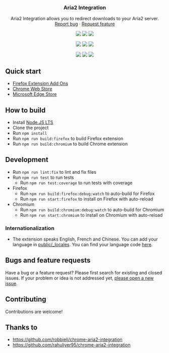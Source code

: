 <h3 align="center">Aria2 Integration</h3>
<p align="center">
    Aria2 Integration allows you to redirect downloads to your Aria2 server.
    <br>
    <a href="https://github.com/baptistecdr/aria2-integration/issues/new">Report bug</a>
    ·
    <a href="https://github.com/baptistecdr/aria2-integration/issues/new">Request feature</a>
</p>

<div align="center">

[![](https://img.shields.io/amo/v/aria2-extension.svg)](https://addons.mozilla.org/en-US/firefox/addon/aria2-extension/)
[![](https://img.shields.io/amo/rating/aria2-extension.svg)](https://addons.mozilla.org/en-US/firefox/addon/aria2-extension/)
[![](https://img.shields.io/amo/users/aria2-extension.svg)](https://addons.mozilla.org/en-US/firefox/addon/aria2-extension/)

[![](https://img.shields.io/chrome-web-store/v/hnenidncmoeebipinjdfniagjnfjbapi.svg)](https://chrome.google.com/webstore/detail/aria2-integration/hnenidncmoeebipinjdfniagjnfjbapi)
[![](https://img.shields.io/chrome-web-store/rating/hnenidncmoeebipinjdfniagjnfjbapi.svg)](https://chrome.google.com/webstore/detail/aria2-integration/hnenidncmoeebipinjdfniagjnfjbapi)
[![](https://img.shields.io/chrome-web-store/users/hnenidncmoeebipinjdfniagjnfjbapi.svg)](https://chrome.google.com/webstore/detail/aria2-integration/hnenidncmoeebipinjdfniagjnfjbapi)

[![](https://img.shields.io/badge/dynamic/json?label=edge%20add-on&prefix=v&query=%24.version&url=https%3A%2F%2Fmicrosoftedge.microsoft.com%2Faddons%2Fgetproductdetailsbycrxid%2Fhmmpdilndjfmceolhbgjejogjaglbiel)](https://microsoftedge.microsoft.com/addons/detail/aria2-integration/hmmpdilndjfmceolhbgjejogjaglbiel)
[![](https://img.shields.io/badge/dynamic/json?label=rating&suffix=/5&query=%24.averageRating&url=https%3A%2F%2Fmicrosoftedge.microsoft.com%2Faddons%2Fgetproductdetailsbycrxid%2Fhmmpdilndjfmceolhbgjejogjaglbiel)](https://microsoftedge.microsoft.com/addons/detail/aria2-integration/hmmpdilndjfmceolhbgjejogjaglbiel)
[![](https://img.shields.io/badge/dynamic/json?label=users&query=%24.activeInstallCount&url=https%3A%2F%2Fmicrosoftedge.microsoft.com%2Faddons%2Fgetproductdetailsbycrxid%2Fhmmpdilndjfmceolhbgjejogjaglbiel)](https://microsoftedge.microsoft.com/addons/detail/aria2-integration/hmmpdilndjfmceolhbgjejogjaglbiel)

</div>

## Quick start

- [Firefox Extension Add Ons](https://addons.mozilla.org/en-US/firefox/addon/aria2-extension/)
- [Chrome Web Store](https://chrome.google.com/webstore/detail/aria2-integration/hnenidncmoeebipinjdfniagjnfjbapi)
- [Microsoft Edge Store](https://microsoftedge.microsoft.com/addons/detail/aria2-integration/hmmpdilndjfmceolhbgjejogjaglbiel)

## How to build

- Install [Node.JS LTS](https://nodejs.org/)
- Clone the project
- Run `npm install`
- Run `npm run build:firefox` to build Firefox extension
- Run `npm run build:chromium` to build Chrome extension

## Development

- Run `npm run lint:fix` to lint and fix files
- Run `npm run test` to run tests
  - Run `npm run test:coverage` to run tests with coverage
- Firefox
  - Run `npm run build:firefox:debug:watch` to auto-build for Firefox
  - Run `npm run start:firefox` to install on Firefox with auto-reload
- Chromium
  - Run `npm run build:chromium:debug:watch` to auto-build for Chromium
  - Run `npm run start:chromium` to install on Chromium with auto-reload

### Internationalization

* The extension speaks English, French and Chinese. You can add your language
  in [public/_locales](https://github.com/baptistecdr/aria2-integration/tree/main/public/_locales).
  You can find your language
  code [here](https://src.chromium.org/viewvc/chrome/trunk/src/third_party/cld/languages/internal/languages.cc#l23).

## Bugs and feature requests

Have a bug or a feature request? Please first search for existing and closed issues. If your problem or idea is not
addressed yet, [please open a new issue](https://github.com/baptistecdr/aria2-integration/issues/new).

## Contributing

Contributions are welcome!

## Thanks to

- https://github.com/robbielj/chrome-aria2-integration
- https://github.com/rahuliyer95/chrome-aria2-integration
